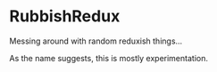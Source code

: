 # RubbishRedux
Messing around with random reduxish things...

As the name suggests, this is mostly experimentation.
